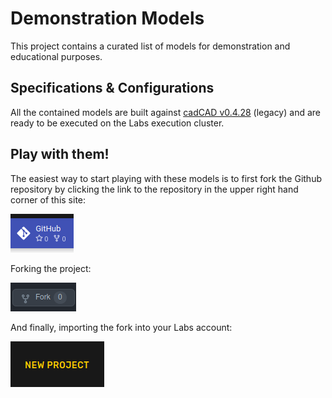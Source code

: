 # Demonstration Models
This project contains a curated list of models for demonstration and educational purposes.

## Specifications & Configurations
All the contained models are built against <a href="https://pypi.org/project/cadCAD/0.4.28/" target="_blank">cadCAD v0.4.28</a> (legacy) and are ready to be executed on the Labs execution cluster.

## Play with them!
The easiest way to start playing with these models is to first fork the Github repository by clicking the link to the repository in the upper right hand corner of this site:

![](images/github.png)

Forking the project:

![](images/fork.png)

And finally, importing the fork into your Labs account:

![](images/new-project.png) 
